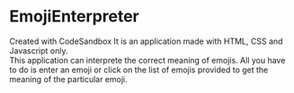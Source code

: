 # EmojiEnterpreter
Created with CodeSandbox
It is an application made with HTML, CSS and Javascript only.  
This application can interprete the correct meaning of emojis. All you have to do is enter an emoji or click on the list of emojis provided to get the meaning of the particular emoji.
